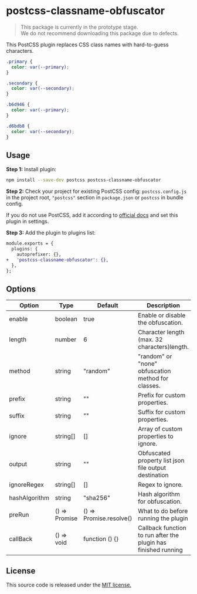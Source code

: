 # postcss-classname-obfuscator

> This package is currently in the prototype stage.<br>
> We do not recommend downloading this package due to defects.

This PostCSS plugin replaces CSS class names with hard-to-guess characters.

```css
.primary {
  color: var(--primary);
}

.secondary {
  color: var(--secondary);
}
```

```css
.b6d946 {
  color: var(--primary);
}

.d6bdb8 {
  color: var(--secondary);
}
```

## Usage

**Step 1:** Install plugin:

```bash
npm install --save-dev postcss postcss-classname-obfuscator
```

**Step 2:** Check your project for existing PostCSS config: `postcss.config.js`
in the project root, `"postcss"` section in `package.json`
or `postcss` in bundle config.

If you do not use PostCSS, add it according to [official docs]
and set this plugin in settings.

**Step 3:** Add the plugin to plugins list:

```diff
module.exports = {
  plugins: {
    autoprefixer: {},
+   'postcss-classname-obfuscator': {},
  },
};
```

## Options

| Option        | Type                | Default                 | Description                                                    |
| ------------- | ------------------- | ----------------------- | -------------------------------------------------------------- |
| enable        | boolean             | true                    | Enable or disable the obfuscation.                             |
| length        | number              | 6                       | Character length (max. 32 characters)length.                   |
| method        | string              | "random"                | "random" or "none" obfuscation method for classes.             |
| prefix        | string              | ""                      | Prefix for custom properties.                                  |
| suffix        | string              | ""                      | Suffix for custom properties.                                  |
| ignore        | string[]            | []                      | Array of custom properties to ignore.                          |
| output        | string              | ""                      | Obfuscated property list json file output destination          |
| ignoreRegex   | string[]            | []                      | Regex to ignore.                                               |
| hashAlgorithm | string              | "sha256"                | Hash algorithm for obfuscation.                                |
| preRun        | () => Promise<void> | () => Promise.resolve() | What to do before running the plugin                           |
| callBack      | () => void          | function () {}          | Callback function to run after the plugin has finished running |

## License

This source code is released under the [MIT license.]

[MIT license.]: https://opensource.org/licenses/MIT
[official docs]: https://github.com/postcss/postcss#usage
